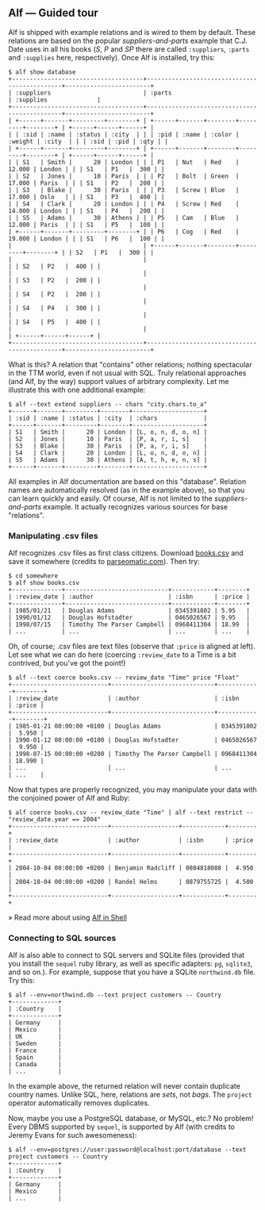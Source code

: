 ## Alf &mdash; Guided tour

Alf is shipped with example relations and is wired to them by default. These relations are based on the popular *suppliers-and-parts* example that C.J. Date uses in all his books (*S*, *P* and *SP* there are called `:suppliers`, `:parts` and `:supplies` here, respectively). Once Alf is installed, try this:

<pre class="theory"><code class="ruby">$ alf show database
+-------------------------------------+----------------------------------------------+------------------------+
| :suppliers                          | :parts                                       | :supplies              |
+-------------------------------------+----------------------------------------------+------------------------+
| +------+-------+---------+--------+ | +------+-------+--------+---------+--------+ | +------+------+------+ |
| | :sid | :name | :status | :city  | | | :pid | :name | :color | :weight | :city  | | | :sid | :pid | :qty | |
| +------+-------+---------+--------+ | +------+-------+--------+---------+--------+ | +------+------+------+ |
| | S1   | Smith |      20 | London | | | P1   | Nut   | Red    |  12.000 | London | | | S1   | P1   |  300 | |
| | S2   | Jones |      10 | Paris  | | | P2   | Bolt  | Green  |  17.000 | Paris  | | | S1   | P2   |  200 | |
| | S3   | Blake |      30 | Paris  | | | P3   | Screw | Blue   |  17.000 | Oslo   | | | S1   | P3   |  400 | |
| | S4   | Clark |      20 | London | | | P4   | Screw | Red    |  14.000 | London | | | S1   | P4   |  200 | |
| | S5   | Adams |      30 | Athens | | | P5   | Cam   | Blue   |  12.000 | Paris  | | | S1   | P5   |  100 | |
| +------+-------+---------+--------+ | | P6   | Cog   | Red    |  19.000 | London | | | S1   | P6   |  100 | |
|                                     | +------+-------+--------+---------+--------+ | | S2   | P1   |  300 | |
|                                     |                                              | | S2   | P2   |  400 | |
|                                     |                                              | | S3   | P2   |  200 | |
|                                     |                                              | | S4   | P2   |  200 | |
|                                     |                                              | | S4   | P4   |  300 | |
|                                     |                                              | | S4   | P5   |  400 | |
|                                     |                                              | +------+------+------+ |
+-------------------------------------+----------------------------------------------+------------------------+
</code></pre>

What is this? A relation that "contains" other relations; nothing spectacular in the TTM world, even if not usual with SQL. Truly relational approaches (and Alf, by the way) support values of arbitrary complexity. Let me illustrate this with one additional example:

<pre class="theory"><code class="ruby">$ alf --text extend suppliers -- chars "city.chars.to_a"
+------+-------+---------+--------+--------------------+
| :sid | :name | :status | :city  | :chars             |
+------+-------+---------+--------+--------------------+
| S1   | Smith |      20 | London | [L, o, n, d, o, n] |
| S2   | Jones |      10 | Paris  | [P, a, r, i, s]    |
| S3   | Blake |      30 | Paris  | [P, a, r, i, s]    |
| S4   | Clark |      20 | London | [L, o, n, d, o, n] |
| S5   | Adams |      30 | Athens | [A, t, h, e, n, s] |
+------+-------+---------+--------+--------------------+
</code></pre>

All examples in Alf documentation are based on this "database". Relation names are automatically resolved (as in the example above), so that you can learn quickly and easily. Of course, Alf is not limited to the *suppliers-and-parts* example. It actually recognizes various sources for base "relations".

### Manipulating .csv files

Alf recognizes .csv files as first class citizens. Download [books.csv](downloads/books.csv) and save it somewhere (credits to [parseomatic.com](http://www.parseomatic.com/parse/pskb/CSV-File-Format.htm)). Then try:

<pre class="theory"><code class="ruby">$ cd somewhere
$ alf show books.csv
+--------------+-----------------------------+------------+--------+
| :review_date | :author                     | :isbn      | :price |
+--------------+-----------------------------+------------+--------+
| 1985/01/21   | Douglas Adams               | 0345391802 | 5.95   |
| 1990/01/12   | Douglas Hofstadter          | 0465026567 | 9.95   |
| 1998/07/15   | Timothy The Parser Campbell | 0968411304 | 18.99  |
| ...          | ...                         | ...        | ...    |
</code></pre>

Oh, of course; .csv files are text files (observe that `:price` is aligned at left). Let see what we can do here (coercing `:review_date` to a Time is a bit contrived, but you've got the point!)

<pre class="theory"><code class="ruby">$ alf --text coerce books.csv -- review_date "Time" price "Float"
+---------------------------+-----------------------------+------------+--------+
| :review_date              | :author                     | :isbn      | :price |
+---------------------------+-----------------------------+------------+--------+
| 1985-01-21 00:00:00 +0100 | Douglas Adams               | 0345391802 |  5.950 |
| 1990-01-12 00:00:00 +0100 | Douglas Hofstadter          | 0465026567 |  9.950 |
| 1998-07-15 00:00:00 +0200 | Timothy The Parser Campbell | 0968411304 | 18.990 |
| ...                       | ...                         | ...        | ...    |
</code></pre>

Now that types are properly recognized, you may manipulate your data with the conjoined power of Alf and Ruby: 

<pre class="theory"><code class="ruby">$ alf coerce books.csv -- review_date "Time" | alf --text restrict -- "review_date.year == 2004"
+---------------------------+-------------------+------------+--------+
| :review_date              | :author           | :isbn      | :price |
+---------------------------+-------------------+------------+--------+
| 2004-10-04 00:00:00 +0200 | Benjamin Radcliff | 0804818088 |  4.950 |
| 2004-10-04 00:00:00 +0200 | Randel Helms      | 0879755725 |  4.500 |
+---------------------------+-------------------+------------+--------+
</code></pre>

&raquo; Read more about using [Alf in Shell](shell/index)

### Connecting to SQL sources

Alf is also able to connect to SQL servers and SQLite files (provided that you install the `sequel` ruby library, as well as specific adapters: `pg`, `sqlite3`, and so on.). For example, suppose that you have a SQLite `northwind.db` file. Try this:

<pre class="theory"><code class="ruby">$ alf --env=northwind.db --text project customers -- Country
+-------------+
| :Country    |
+-------------+
| Germany     |
| Mexico      |
| UK          |
| Sweden      |
| France      |
| Spain       |
| Canada      |
| ...         |
</code></pre>

In the example above, the returned relation will never contain duplicate country names. Unlike SQL, here, relations are *sets*, not *bags*. The `project` operator automatically removes duplicates. 

Now, maybe you use a PostgreSQL database, or MySQL, etc.? No problem! Every DBMS supported by `sequel`, is supported by Alf (with credits to Jeremy Evans for such awesomeness):

<pre class="theory"><code class="ruby">$ alf --env=postgres://user:password@localhost:port/database --text project customers -- Country
+-------------+
| :Country    |
+-------------+
| Germany     |
| Mexico      |
| ...         |
</code></pre>


